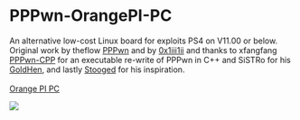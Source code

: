 # PPPwn-OrangePI-PC

An alternative low-cost Linux board for exploits PS4 on V11.00 or below.<br>
Original work by theflow <a href=https://github.com/TheOfficialFloW/PPPwn>PPPwn</a> and
by <a href=https://github.com/0x1iii1ii/PPPwn-Luckfox>0x1iii1ii</a>
and thanks to xfangfang <a href=https://github.com/xfangfang/PPPwn_cpp>PPPwn-CPP</a> for an executable re-write of PPPwn in C++
and SiSTRo for his <a href=https://github.com/GoldHEN/GoldHEN>GoldHen</a>, and lastly <a href=https://github.com/stooged/PI-Pwn>Stooged</a> for his inspiration. 
<br>
<br>
<a href=http://www.orangepi.org/html/hardWare/computerAndMicrocontrollers/details/Orange-Pi-PC.html>Orange PI PC</a>

![](http://www.orangepi.org/img/img4/banner-PC.jpg)
